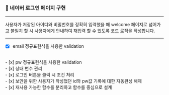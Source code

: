 ### 🔐 네이버 로그인 페이지 구현

---


사용자가 저장된 아이디와 비밀번호를 정확히 입력했을 때 welcome 페이지로 넘어가고 불일치 할 시 사용자에게 안내하여 재입력 할 수  있도록 코드 로직을 작성합니다.

---
- [x]  email 정규표현식을 사용한 validation
<br>
- [x] pw 정규표현식을 사용한 validation
<br>
- [x] 상태 변수 관리
<br>
- [x] 로그인 버튼을 클릭 시 조건 처리
<br>
- [x] 보안을 위한 사용자가 작성했던 id와 pw값 기록에 대한 자동완성 해제
<br>
- [x] 재사용 가능한 함수를 분리하고 함수를 중심으로 설계


